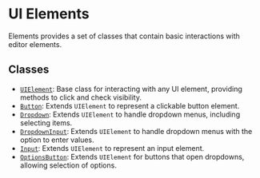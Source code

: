 # UI Elements

Elements provides a set of classes that contain basic interactions with editor elements.

## Classes

-   [`UIElement`](./uielement.js): Base class for interacting with any UI element, providing methods to click and check visibility.
-   [`Button`](./button/button.js): Extends `UIElement` to represent a clickable button element.
-   [`Dropdown`](./dropdown/dropdown.js): Extends `UIElement` to handle dropdown menus, including selecting items.
-   [`DropdownInput`](./dropdowninput/dropdowninput.js): Extends `UIElement` to handle dropdown menus with the option to enter values.
-   [`Input`](./input/input.js): Extends `UIElement` to represent an input element.
-   [`OptionsButton`](./optionsbutton/optionsbutton.js): Extends `UIElement` for buttons that open dropdowns, allowing selection of options.
